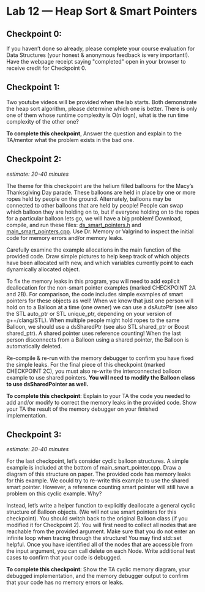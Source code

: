 # Lab 12 — Heap Sort & Smart Pointers
<!-- # Lab 14 — Garbage Collection & Smart Pointers -->

## Checkpoint 0:

If you haven’t done so already, please complete your course evaluation for Data Structures (your honest & anonymous feedback is very important!). Have the webpage receipt saying "completed" open in your browser to receive credit for Checkpoint 0.

<!--

## Checkpoint 1:

*estimate: 20-40 minutes*

For the first checkpoint, download, compile, and run these files: [stop_and_copy.h](stop_and_copy.h), [stop_and_copy.cpp](stop_and_copy.cpp), [main_stop_and_copy.cpp](main_stop_and_copy.cpp) 

In Lecture, we stepped through the Stop and Copy garbage collection algorithm on a small example.
Examine the output of the program to see a computer simulation of this same example. Verify that the
program behaves as we predicted in lecture.

Continuing with the same example, 3 more nodes have been added and the garbage collector must be run
again. Draw a “box and pointer” diagram (the more usual human-friendly version of the interconnected
node structure with few or no crossing pointer arrows) of the memory accessible from the root pointer after
these 3 nodes are added and work through the Stop and Copy algorithm for this example on paper. When
you are finished, uncomment the simulation and check your work.

**To complete this checkpoint**: Show (and explain to) one of the TAs your box and pointer diagram.

-->

## Checkpoint 1:

Two youtube videos will be provided when the lab starts. Both demonstrate the heap sort algorithm, please determine which one is better. There is only one of them whose runtime complexity is O(n logn), what is the run time complexity of the other one? 

**To complete this checkpoint**, Answer the question and explain to the TA/mentor what the problem exists in the bad one.

## Checkpoint 2:

*estimate: 20-40 minutes*

The theme for this checkpoint are the helium filled balloons for the Macy’s Thanksgiving Day parade. These
balloons are held in place by one or more ropes held by people on the ground. Alternately, balloons may
be connected to other balloons that are held by people! People can swap which balloon they are holding
on to, but if everyone holding on to the ropes for a particular balloon lets go, we will have a big problem!
Download, compile, and run these files: [ds_smart_pointers.h](ds_smart_pointers.h) and [main_smart_pointers.cpp](main_smart_pointers.cpp).
Use Dr. Memory or Valgrind to inspect the initial code for memory errors and/or memory leaks.

Carefully examine the example allocations in the main function of the provided code. Draw simple pictures
to help keep track of which objects have been allocated with new, and which variables currently point to
each dynamically allocated object.

To fix the memory leaks in this program, you will need to add explicit deallocation for the non-smart pointer
examples (marked CHECKPOINT 2A and 2B). For comparison, the code includes simple examples of smart
pointers for these objects as well! When we know that just one person will hold on to a Balloon at a time
(one owner) we can use a dsAutoPtr (see also the STL auto_ptr or STL unique_ptr, depending on your
version of g++/clang/STL). When multiple people might hold ropes to the same Balloon, we should use a
dsSharedPtr (see also STL shared_ptr or Boost shared_ptr). A shared pointer uses reference counting!
When the last person disconnects from a Balloon using a shared pointer, the Balloon is automatically deleted.

Re-compile & re-run with the memory debugger to confirm you have fixed the simple leaks. For the final
piece of this checkpoint (marked CHECKPOINT 2C), you must also re-write the interconnected balloon
example to use shared pointers. **You will need to modify the Balloon class to use dsSharedPointer as well.**

**To complete this checkpoint**: Explain to your TA the code you needed to add and/or modify to correct
the memory leaks in the provided code. Show your TA the result of the memory debugger on your finished
implementation.

## Checkpoint 3:

*estimate: 20-40 minutes*

For the last checkpoint, let’s consider cyclic balloon structures. A simple example is included at the bottom
of main_smart_pointer.cpp. Draw a diagram of this structure on paper. The provided code has memory
leaks for this example. We could try to re-write this example to use the shared smart pointer. However, a
reference counting smart pointer will still have a problem on this cyclic example. Why?

Instead, let’s write a helper function to explicitly deallocate a general cyclic structure of Balloon objects. (We
will not use smart pointers for this checkpoint). You should switch back to the original Balloon class (if you
modified it for Checkpoint 2). You will first need to collect all nodes that are reachable from the provided
argument. Make sure that you do not enter an infinite loop when tracing through the structure! You may
find std::set helpful. Once you have identified all of the nodes that are accessible from the input argument,
you can call delete on each Node. Write additional test cases to confirm that your code is debugged.

**To complete this checkpoint**: Show the TA cyclic memory diagram, your debugged implementation, and the memory debugger output to confirm that your code has no memory errors or leaks.
